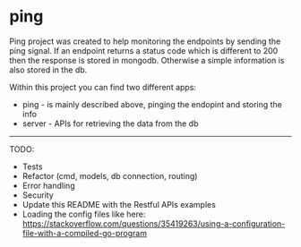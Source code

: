 # ping
Ping project was created to help monitoring the endpoints by sending the ping signal. If an endpoint returns a status
code which is different to 200 then the response is stored in mongodb. Otherwise a simple information is also stored
in the db.

Within this project you can find two different apps:
- ping - is mainly described above, pinging the endopint and storing the info
- server - APIs for retrieving the data from the db


-----
TODO:
- Tests
- Refactor (cmd, models, db connection, routing)
- Error handling
- Security
- Update this README with the Restful APIs examples
- Loading the config files like here: https://stackoverflow.com/questions/35419263/using-a-configuration-file-with-a-compiled-go-program